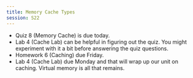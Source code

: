```yaml
---
title: Memory Cache Types
session: S22
---
```


* Quiz 8 (Memory Cache) is due today.
* Lab 4 (Cache Lab) can be helpful in figuring out the quiz. You might experiment with it a bit before answering the quiz questions.
* Homework 6 (Caching) due Friday.
* Lab 4 (Cache Lab) due Monday and that will wrap up our unit on caching. Virtual memory is all that remains.